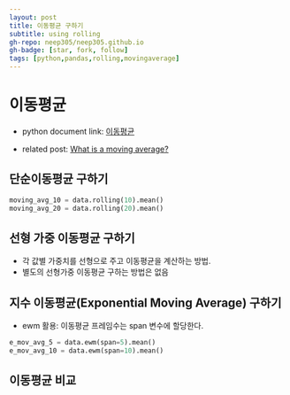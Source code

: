 ```yaml
---
layout: post
title: 이동평균 구하기
subtitle: using rolling
gh-repo: neep305/neep305.github.io
gh-badge: [star, fork, follow]
tags: [python,pandas,rolling,movingaverage]
---
```


# 이동평균
- python document link: [이동평균](https://www.openaitrading.com/python-pandas-%EC%9D%B4%EB%8F%99%ED%8F%89%EA%B7%A0-%EA%B5%AC%ED%95%98%EA%B8%B0/)

- related post: [What is a moving average?](https://www.investopedia.com/terms/m/movingaverage.asp)

## 단순이동평균 구하기
```python
moving_avg_10 = data.rolling(10).mean()
moving_avg_20 = data.rolling(20).mean()
```

## 선형 가중 이동평균 구하기
- 각 값별 가중치를 선형으로 주고 이동평균을 계산하는 방법.
- 별도의 선형가중 이동평균 구하는 방법은 없음

## 지수 이동평균(Exponential Moving Average) 구하기
- ewm 활용: 이동평균 프레임수는 span 변수에 할당한다.

```python
e_mov_avg_5 = data.ewm(span=5).mean()
e_mov_avg_10 = data.ewm(span=10).mean()
```

## 이동평균 비교
